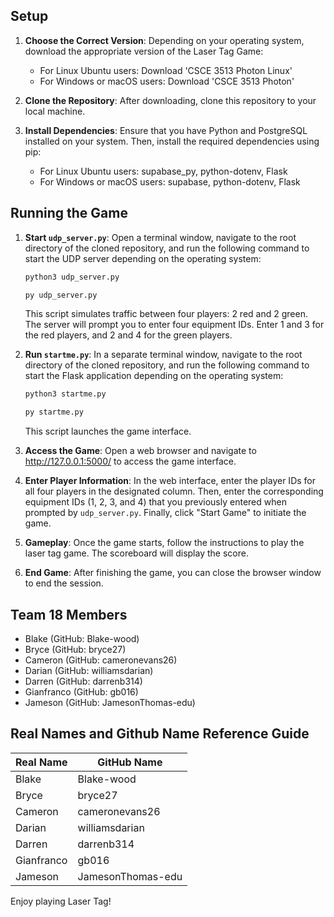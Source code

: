 ## Setup

1. **Choose the Correct Version**: Depending on your operating system, download the appropriate version of the Laser Tag Game: 
   - For Linux Ubuntu users: Download 'CSCE 3513 Photon Linux'
   - For Windows or macOS users: Download 'CSCE 3513 Photon'

2. **Clone the Repository**: After downloading, clone this repository to your local machine.

3. **Install Dependencies**: Ensure that you have Python and PostgreSQL installed on your system. Then, install the required dependencies using pip:
   - For Linux Ubuntu users: supabase_py, python-dotenv, Flask
   - For Windows or macOS users: supabase, python-dotenv, Flask

## Running the Game

1. **Start `udp_server.py`**: Open a terminal window, navigate to the root directory of the cloned repository, and run the following command to start the UDP server depending on the operating system:
    ```bash
    python3 udp_server.py
    ```
    ```bash
    py udp_server.py
    ```
   This script simulates traffic between four players: 2 red and 2 green. The server will prompt you to enter four equipment IDs. Enter 1 and 3 for the red players, and 2 and 4 for the green players.

2. **Run `startme.py`**: In a separate terminal window, navigate to the root directory of the cloned repository, and run the following command to start the Flask application depending on the operating system:
    ```bash
    python3 startme.py
    ```
    ```bash
    py startme.py
    ```
   This script launches the game interface.

3. **Access the Game**: Open a web browser and navigate to http://127.0.0.1:5000/ to access the game interface.

4. **Enter Player Information**: In the web interface, enter the player IDs for all four players in the designated column. Then, enter the corresponding equipment IDs (1, 2, 3, and 4) that you previously entered when prompted by `udp_server.py`. Finally, click "Start Game" to initiate the game.

5. **Gameplay**: Once the game starts, follow the instructions to play the laser tag game. The scoreboard will display the score.

6. **End Game**: After finishing the game, you can close the browser window to end the session.

## Team 18 Members
- Blake (GitHub: Blake-wood)
- Bryce (GitHub: bryce27)
- Cameron (GitHub: cameronevans26)
- Darian (GitHub: williamsdarian)
- Darren (GitHub: darrenb314)
- Gianfranco (GitHub: gb016)
- Jameson (GitHub: JamesonThomas-edu)

## Real Names and Github Name Reference Guide
| Real Name | GitHub Name        |
| --------- | ------------------ |
| Blake     | Blake-wood         |
| Bryce     | bryce27            |
| Cameron   | cameronevans26     |
| Darian    | williamsdarian     |
| Darren    | darrenb314         |
| Gianfranco| gb016              |
| Jameson   | JamesonThomas-edu  |

Enjoy playing Laser Tag!
